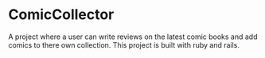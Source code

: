 # ComicCollector
A project where a user can write reviews on the latest comic books and add comics to there own collection.
This project is built with ruby and rails.
